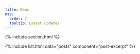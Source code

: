 ```yaml
---
title: News
nav:
  order: 7
  tooltip: Latest Updates
---
```

{% include section.html %}

<!--{% include search-box.html %}

{% include tags.html tags=site.tags %}

{% include search-info.html %}-->

{% include list.html data="posts" component="post-excerpt" %}



<!--
{% include search-box.html %}

{% include tags.html tags="talk, paper, milestone" %}

{% include search-info.html %}

{%
  include list.html 
  data="posts" 
  component="post-excerpt" 
%}




{%
  include post-excerpt.html
  lookup="dcml-ra-jobpost"
%}


{%
  include post-excerpt.html
  title="limits-curbcut"
%}




{% include tags.html tags=site.tags %}
-->